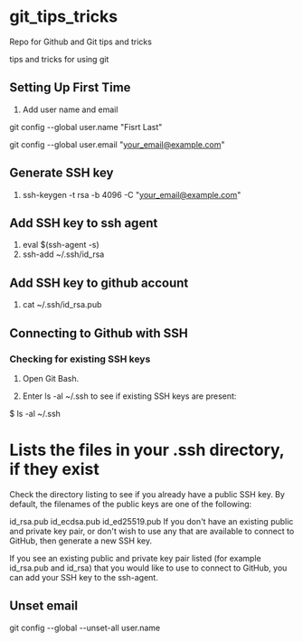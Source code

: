 # git_tips_tricks

Repo for Github and Git tips and tricks

tips and tricks for using git


## Setting Up First Time

1. Add user name and email

git config --global user.name "Fisrt Last"

git config --global user.email "your_email@example.com"

## Generate SSH key

1. ssh-keygen -t rsa -b 4096 -C "your_email@example.com"

## Add SSH key to ssh agent

1. eval $(ssh-agent -s)
2. ssh-add ~/.ssh/id_rsa

## Add SSH key to github account

1. cat ~/.ssh/id_rsa.pub


## Connecting to Github with SSH

### Checking for existing SSH keys
1. Open Git Bash.

2. Enter ls -al ~/.ssh to see if existing SSH keys are present:

$ ls -al ~/.ssh

# Lists the files in your .ssh directory, if they exist
Check the directory listing to see if you already have a public SSH key. By default, the filenames of the public keys are one of the following:

id_rsa.pub
id_ecdsa.pub
id_ed25519.pub
If you don't have an existing public and private key pair, or don't wish to use any that are available to connect to GitHub, then generate a new SSH key.

If you see an existing public and private key pair listed (for example id_rsa.pub and id_rsa) that you would like to use to connect to GitHub, you can add your SSH key to the ssh-agent.

## Unset email

git config --global --unset-all user.name

